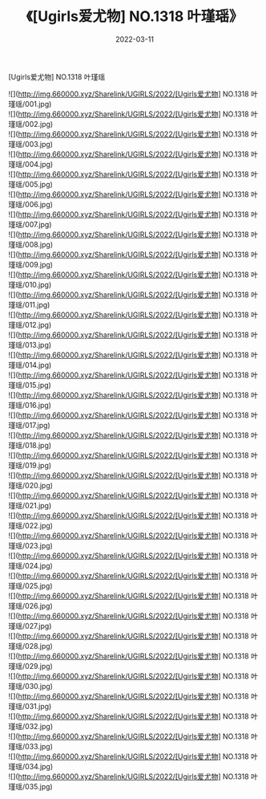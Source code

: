 ﻿---
layout: post
title:  《[Ugirls爱尤物] NO.1318 叶瑾瑶》
date:   2022-03-11
img: http://img.660000.xyz/Sharelink/UGIRLS/2022/[Ugirls爱尤物] NO.1318 叶瑾瑶/000.jpg
categories: [美女, 清纯, 唯美]
---

[Ugirls爱尤物] NO.1318 叶瑾瑶

 ![](http://img.660000.xyz/Sharelink/UGIRLS/2022/[Ugirls爱尤物] NO.1318 叶瑾瑶/001.jpg) <br>![](http://img.660000.xyz/Sharelink/UGIRLS/2022/[Ugirls爱尤物] NO.1318 叶瑾瑶/002.jpg) <br>![](http://img.660000.xyz/Sharelink/UGIRLS/2022/[Ugirls爱尤物] NO.1318 叶瑾瑶/003.jpg) <br>![](http://img.660000.xyz/Sharelink/UGIRLS/2022/[Ugirls爱尤物] NO.1318 叶瑾瑶/004.jpg) <br>![](http://img.660000.xyz/Sharelink/UGIRLS/2022/[Ugirls爱尤物] NO.1318 叶瑾瑶/005.jpg) <br>![](http://img.660000.xyz/Sharelink/UGIRLS/2022/[Ugirls爱尤物] NO.1318 叶瑾瑶/006.jpg) <br>![](http://img.660000.xyz/Sharelink/UGIRLS/2022/[Ugirls爱尤物] NO.1318 叶瑾瑶/007.jpg) <br>![](http://img.660000.xyz/Sharelink/UGIRLS/2022/[Ugirls爱尤物] NO.1318 叶瑾瑶/008.jpg) <br>![](http://img.660000.xyz/Sharelink/UGIRLS/2022/[Ugirls爱尤物] NO.1318 叶瑾瑶/009.jpg) <br>![](http://img.660000.xyz/Sharelink/UGIRLS/2022/[Ugirls爱尤物] NO.1318 叶瑾瑶/010.jpg) <br>![](http://img.660000.xyz/Sharelink/UGIRLS/2022/[Ugirls爱尤物] NO.1318 叶瑾瑶/011.jpg) <br>![](http://img.660000.xyz/Sharelink/UGIRLS/2022/[Ugirls爱尤物] NO.1318 叶瑾瑶/012.jpg) <br>![](http://img.660000.xyz/Sharelink/UGIRLS/2022/[Ugirls爱尤物] NO.1318 叶瑾瑶/013.jpg) <br>![](http://img.660000.xyz/Sharelink/UGIRLS/2022/[Ugirls爱尤物] NO.1318 叶瑾瑶/014.jpg) <br>![](http://img.660000.xyz/Sharelink/UGIRLS/2022/[Ugirls爱尤物] NO.1318 叶瑾瑶/015.jpg) <br>![](http://img.660000.xyz/Sharelink/UGIRLS/2022/[Ugirls爱尤物] NO.1318 叶瑾瑶/016.jpg) <br>![](http://img.660000.xyz/Sharelink/UGIRLS/2022/[Ugirls爱尤物] NO.1318 叶瑾瑶/017.jpg) <br>![](http://img.660000.xyz/Sharelink/UGIRLS/2022/[Ugirls爱尤物] NO.1318 叶瑾瑶/018.jpg) <br>![](http://img.660000.xyz/Sharelink/UGIRLS/2022/[Ugirls爱尤物] NO.1318 叶瑾瑶/019.jpg) <br>![](http://img.660000.xyz/Sharelink/UGIRLS/2022/[Ugirls爱尤物] NO.1318 叶瑾瑶/020.jpg) <br>![](http://img.660000.xyz/Sharelink/UGIRLS/2022/[Ugirls爱尤物] NO.1318 叶瑾瑶/021.jpg) <br>![](http://img.660000.xyz/Sharelink/UGIRLS/2022/[Ugirls爱尤物] NO.1318 叶瑾瑶/022.jpg) <br>![](http://img.660000.xyz/Sharelink/UGIRLS/2022/[Ugirls爱尤物] NO.1318 叶瑾瑶/023.jpg) <br>![](http://img.660000.xyz/Sharelink/UGIRLS/2022/[Ugirls爱尤物] NO.1318 叶瑾瑶/024.jpg) <br>![](http://img.660000.xyz/Sharelink/UGIRLS/2022/[Ugirls爱尤物] NO.1318 叶瑾瑶/025.jpg) <br>![](http://img.660000.xyz/Sharelink/UGIRLS/2022/[Ugirls爱尤物] NO.1318 叶瑾瑶/026.jpg) <br>![](http://img.660000.xyz/Sharelink/UGIRLS/2022/[Ugirls爱尤物] NO.1318 叶瑾瑶/027.jpg) <br>![](http://img.660000.xyz/Sharelink/UGIRLS/2022/[Ugirls爱尤物] NO.1318 叶瑾瑶/028.jpg) <br>![](http://img.660000.xyz/Sharelink/UGIRLS/2022/[Ugirls爱尤物] NO.1318 叶瑾瑶/029.jpg) <br>![](http://img.660000.xyz/Sharelink/UGIRLS/2022/[Ugirls爱尤物] NO.1318 叶瑾瑶/030.jpg) <br>![](http://img.660000.xyz/Sharelink/UGIRLS/2022/[Ugirls爱尤物] NO.1318 叶瑾瑶/031.jpg) <br>![](http://img.660000.xyz/Sharelink/UGIRLS/2022/[Ugirls爱尤物] NO.1318 叶瑾瑶/032.jpg) <br>![](http://img.660000.xyz/Sharelink/UGIRLS/2022/[Ugirls爱尤物] NO.1318 叶瑾瑶/033.jpg) <br>![](http://img.660000.xyz/Sharelink/UGIRLS/2022/[Ugirls爱尤物] NO.1318 叶瑾瑶/034.jpg) <br>![](http://img.660000.xyz/Sharelink/UGIRLS/2022/[Ugirls爱尤物] NO.1318 叶瑾瑶/035.jpg) <br>